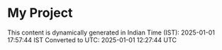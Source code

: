 # My Project

This content is dynamically generated in Indian Time (IST): 2025-01-01 17:57:44 IST
Converted to UTC: 2025-01-01 12:27:44 UTC
